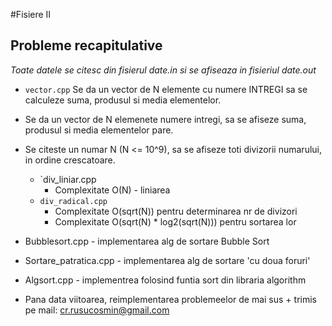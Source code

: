 #Fisiere II

## Probleme recapitulative

*Toate datele se citesc din fisierul date.in si se afiseaza in fisieriul date.out*
- `vector.cpp` Se da un vector de N elemente cu numere INTREGI sa se calculeze suma, produsul si media elementelor.
- Se da un vector de N elemenete numere intregi, sa se afiseze suma, produsul si media elementelor pare.
- Se citeste un numar N (N <= 10^9), sa se afiseze toti divizorii numarului, in ordine crescatoare.
    - `div_liniar.cpp
        - Complexitate O(N) - liniarea
    - `div_radical.cpp`
        - Complexitate O(sqrt(N)) pentru determinarea nr de divizori
        - Complexitate O(sqrt(N) * log2(sqrt(N))) pentru sortarea lor
- Bubblesort.cpp - implementarea alg de sortare Bubble Sort
- Sortare_patratica.cpp - implementarea alg de sortare 'cu doua foruri'
- Algsort.cpp - implementrea folosind funtia sort din libraria algorithm

- Pana data viitoarea, reimplementarea problemeelor de mai sus + trimis pe mail: cr.rusucosmin@gmail.com
